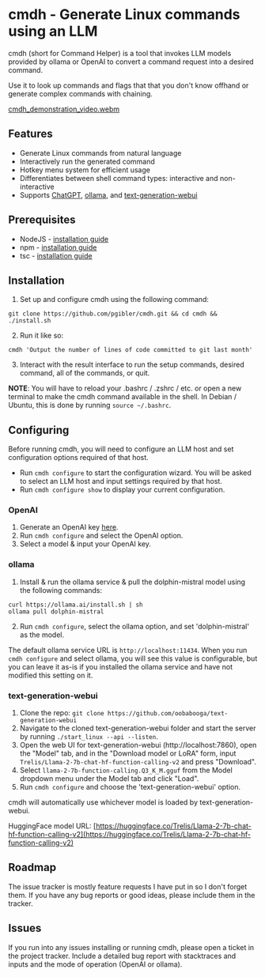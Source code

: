 # cmdh - Generate Linux commands using an LLM

cmdh (short for Command Helper) is a tool that invokes LLM models provided by ollama or OpenAI to convert a command request into a desired command.

Use it to look up commands and flags that that you don't know offhand or generate complex commands with chaining.

[cmdh_demonstration_video.webm](https://user-images.githubusercontent.com/119892/233747166-552339ef-f3fe-4eb5-9161-db574b6f96fc.webm)

## Features

- Generate Linux commands from natural language
- Interactively run the generated command
- Hotkey menu system for efficient usage
- Differentiates between shell command types: interactive and non-interactive
- Supports [ChatGPT](https://platform.openai.com/docs/overview), [ollama](https://ollama.ai/), and [text-generation-webui](https://github.com/oobabooga/text-generation-webui)

## Prerequisites

- NodeJS - [installation guide](https://nodejs.org/en/download/package-manager)
- npm - [installation guide](https://docs.npmjs.com/downloading-and-installing-node-js-and-npm)
- tsc - [installation guide](https://www.npmjs.com/package/typescript)

## Installation

1. Set up and configure cmdh using the following command:
```
git clone https://github.com/pgibler/cmdh.git && cd cmdh && ./install.sh
```
2. Run it like so:
```
cmdh 'Output the number of lines of code committed to git last month'
```
3. Interact with the result interface to run the setup commands, desired command, all of the commands, or quit.

**NOTE**: You will have to reload your .bashrc / .zshrc / etc. or open a new terminal to make the cmdh command available in the shell. In Debian / Ubuntu, this is done by running `source ~/.bashrc`.

## Configuring

Before running cmdh, you will need to configure an LLM host and set configuration options required of that host.

- Run `cmdh configure` to start the configuration wizard. You will be asked to select an LLM host and input settings required by that host.
- Run `cmdh configure show` to display your current configuration.

### OpenAI

1. Generate an OpenAI key [here](https://platform.openai.com/api-keys).
2. Run `cmdh configure` and select the OpenAI option.
3. Select a model & input your OpenAI key.

### ollama

1. Install & run the ollama service & pull the dolphin-mistral model using the following commands:
```
curl https://ollama.ai/install.sh | sh
ollama pull dolphin-mistral
```
2. Run `cmdh configure`, select the ollama option, and set 'dolphin-mistral' as the model.

The default ollama service URL is `http://localhost:11434`. When you run `cmdh configure` and select ollama, you will see this value is configurable, but you can leave it as-is if you installed the ollama service and have not modified this setting on it.

### text-generation-webui

1. Clone the repo: `git clone https://github.com/oobabooga/text-generation-webui`
2. Navigate to the cloned text-generation-webui folder and start the server by running `./start_linux --api --listen`.
3. Open the web UI for text-generation-webui (http://localhost:7860), open the "Model" tab, and in the "Download model or LoRA" form, input `Trelis/Llama-2-7b-chat-hf-function-calling-v2` and press "Download".
4. Select `llama-2-7b-function-calling.Q3_K_M.gguf` from the Model dropdown menu under the Model tab and click "Load".
2. Run `cmdh configure` and choose the 'text-generation-webui' option.

cmdh will automatically use whichever model is loaded by text-generation-webui.

HuggingFace model URL: [https://huggingface.co/Trelis/Llama-2-7b-chat-hf-function-calling-v2](https://huggingface.co/Trelis/Llama-2-7b-chat-hf-function-calling-v2)

## Roadmap

The issue tracker is mostly feature requests I have put in so I don't forget them. If you have any bug reports or good ideas, please include them in the tracker.

## Issues

If you run into any issues installing or running cmdh, please open a ticket in the project tracker. Include a detailed bug report with stacktraces and inputs and the mode of operation (OpenAI or ollama).

